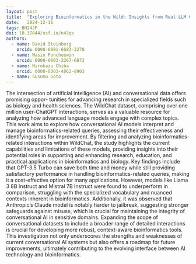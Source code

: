 ```yaml
---
layout: post
title:  "Exploring Bioinformatics in the Wild: Insights from Real LLM Conversations"
date:   2024-12-11
tags: BH24JP
doi: 10.37044/osf.io/n43qx
authors:
  - name: David Steinberg
    orcid: 0000-0001-6683-2270
  - name: Wasin Poncheewin
    orcid: 0000-0003-2267-6872
  - name: Hirokazu Chiba
    orcid: 0000-0003-4062-8903
  - name: Susumu Goto
---
```


The intersection of artificial intelligence (AI) and conversational data offers promising oppor- tunities for advancing research in specialized fields such as biology and health sciences. The WildChat dataset, comprising over one million user-ChatGPT interactions, serves as a valuable resource for analyzing how advanced language models engage with complex topics. This work aims to explore how conversational AI models interpret and manage bioinformatics-related queries, assessing their effectiveness and identifying areas for improvement. By filtering and analyzing bioinformatics-related interactions within WildChat, the study highlights the current capabilities and limitations of these models, providing insights into their potential roles in supporting and enhancing research, education, and practical applications in bioinformatics and biology. Key findings include that GPT-3.5 Turbo can save both time and money while still providing satisfactory performance in handling bioinformatics-related queries, making it a cost-effective option for many applications. However, models like Llama 3 8B Instruct and Mistral 7B Instruct were found to underperform in comparison, struggling with the specialized vocabulary and nuanced contexts inherent in bioinformatics. Additionally, it was observed that Anthropic’s Claude model is notably harder to jailbreak, suggesting stronger safeguards against misuse, which is crucial for maintaining the integrity of conversational AI in sensitive domains. Expanding the scope of conversational datasets to include a broader range of detailed interactions is crucial for developing more robust, context-aware bioinformatics tools. This investigation not only underscores the strengths and weaknesses of current conversational AI systems but also offers a roadmap for future improvements, ultimately contributing to the evolving interface between AI technology and bioinformatics.

